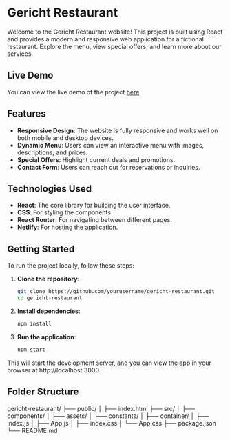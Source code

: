 # Gericht Restaurant

Welcome to the Gericht Restaurant website! This project is built using React and provides a modern and responsive web application for a fictional restaurant. Explore the menu, view special offers, and learn more about our services.

## Live Demo

You can view the live demo of the project [here](https://gericht-restaurante-gan.netlify.app).

## Features

- **Responsive Design**: The website is fully responsive and works well on both mobile and desktop devices.
- **Dynamic Menu**: Users can view an interactive menu with images, descriptions, and prices.
- **Special Offers**: Highlight current deals and promotions.
- **Contact Form**: Users can reach out for reservations or inquiries.

## Technologies Used

- **React**: The core library for building the user interface.
- **CSS**: For styling the components.
- **React Router**: For navigating between different pages.
- **Netlify**: For hosting the application.

## Getting Started

To run the project locally, follow these steps:

1. **Clone the repository**:
   ```bash
   git clone https://github.com/yourusername/gericht-restaurant.git
   cd gericht-restaurant
2. **Install dependencies**:
   ```bash
   npm install
3. **Run the application**:
   ```bash
   npm start
This will start the development server, and you can view the app in your browser at http://localhost:3000.


## Folder Structure

gericht-restaurant/
├── public/
│   ├── index.html
├── src/
│   ├── components/
│   ├── assets/
│   ├── constants/
│   ├── container/
│   ├── index.js
│   ├── App.js
│   ├── index.css
│   └── App.css
├── package.json
└── README.md
